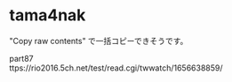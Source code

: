 # tama4nak

"Copy raw contents" で一括コピーできそうです。

part87  
ttps://rio2016.5ch.net/test/read.cgi/twwatch/1656638859/
